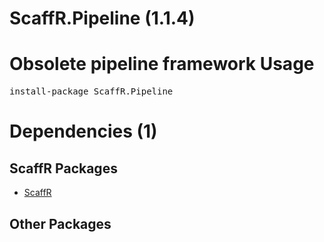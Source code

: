 ﻿ScaffR.Pipeline (1.1.4)
======
Obsolete pipeline framework
Usage
======
<pre>install-package ScaffR.Pipeline</pre>
Dependencies (1)
=====

ScaffR Packages
------
* [ScaffR](https://github.com/wcpro/ScaffR/tree/master/src/ScaffR)

Other Packages
------
